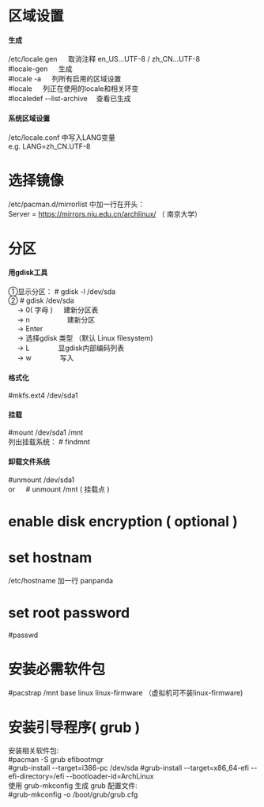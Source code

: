 # 区域设置
#### 生成
/etc/locale.gen &#8195; 取消注释 en_US...UTF-8 / zh_CN...UTF-8  
#locale-gen &#8195; 生成  
#locale -a &#8195; 列所有启用的区域设置   
#locale &#8195; 列正在使用的locale和相关环变  
#localedef --list-archive &#8195;查看已生成  
#### 系统区域设置
/etc/locale.conf 中写入LANG变量  
e.g. LANG=zh_CN.UTF-8  
# 选择镜像
/etc/pacman.d/mirrorlist 中加一行在开头：  
Server = https://mirrors.nju.edu.cn/archlinux/ （ 南京大学）
# 分区
#### 用gdisk工具
①显示分区： # gdisk -l /dev/sda  
② # gdisk /dev/sda  
&#8195; → 0( 字母 ) &#8195; 建新分区表  
&#8195; → n &#8195;  &#8195;  &#8195;  &#8195; 建新分区  
&#8195; → Enter  
&#8195; → 选择gdisk 类型 （默认 Linux filesystem)  
&#8195; → L &#8195; &#8195; &#8195; 显gdisk内部编码列表  
&#8195; → w &#8195; &#8195; &#8195; 写入
#### 格式化
#mkfs.ext4 /dev/sda1
#### 挂载
#mount /dev/sda1 /mnt  
列出挂载系统： # findmnt  
#### 卸载文件系统
#unmount /dev/sda1  
or &#8195; # unmount /mnt ( 挂载点 )
# enable disk encryption ( optional )
# set hostnam
/etc/hostname 加一行 panpanda  
# set root password
#passwd
# 安装必需软件包
#pacstrap /mnt base linux linux-firmware （虚拟机可不装linux-firmware)
# 安装引导程序( grub )
安装相关软件包:  
#pacman -S grub efibootmgr  
#grub-install --target=i386-pc /dev/sda
#grub-install --target=x86_64-efi --efi-directory=/efi --bootloader-id=ArchLinux  
使用 grub-mkconfig 生成 grub 配置文件:   
#grub-mkconfig -o /boot/grub/grub.cfg











